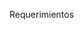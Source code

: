 Requerimientos
<!-- 1. Crear una ruta GET /joyas que:
a. Devuelva la estructura HATEOAS de todas las joyas almacenadas en la base
de datos (1.5 puntos)
_ 2
b. Reciba en la query string los parámetros (2 puntos):
i. limits: Limita la cantidad de joyas a devolver por página
ii. page: Define la página
iii. order_by: Ordena las joyas según el valor de este parámetro, ejemplo:
stock_ASC -->
<!-- 
2. Crear una ruta GET /joyas/filtros que reciba los siguientes parámetros en la query
string: (3.5 puntos)
a. precio_max: Filtrar las joyas con un precio mayor al valor recibido
b. precio_min: Filtrar las joyas con un precio menor al valor recibido.
c. categoria: Filtrar las joyas por la categoría
d. metal: Filtrar las joyas por la categoría -->
<!-- 3. Implementar middlewares para generar informes o reportes de alguna actividad o
evento específico que ocurra en cada una de las rutas.
(1 puntos) -->
<!-- Un ejemplo de reporte es crear un registro indicando a qué ruta se le
realizó una consulta. -->
<!-- 4. Usar try catch para capturar los posibles errores durante una consulta y la lógica de
cada ruta creada. (1 puntos) -->
<!-- 5. Usar las consultas parametrizadas para evitar el SQL Injection en la consulta a la
base de datos relacionada con la ruta GET /joyas/filtros (1 puntos)
_ -->